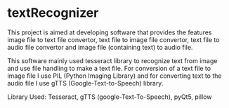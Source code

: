 # textRecognizer
This project is aimed at developing software that provides the features image file to text file convertor, text file to image file convertor, text file to audio file convertor and image file (containing text) to audio file.

This software mainly used tesseract library to recognize text from image and use file handling to make a text file. For conversion of a text file to image file I use PIL (Python Imaging Library) and for converting text to the audio file I use gTTS (Google-Text-to-Speech) library.

Library Used: Tesseract,
              gTTS (google-Text-To-Speech),
              pyQt5,
              pillow
